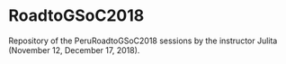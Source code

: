 # RoadtoGSoC2018
Repository of the PeruRoadtoGSoC2018 sessions by the instructor Julita (November 12, December 17, 2018).
